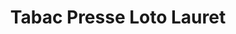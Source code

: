 ---
title: "Tabac Presse Loto Lauret"
url: /vendargues/tabac-presse-loto-lauret/
shop: marchand de journaux
---